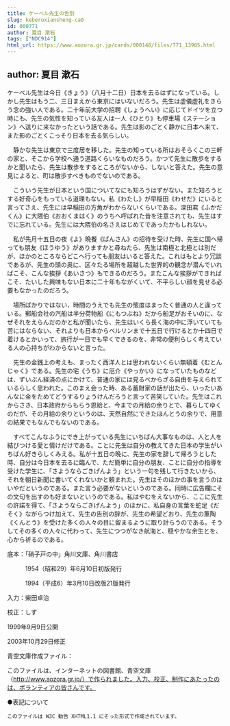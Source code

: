 ```yaml
---
title: ケーベル先生の告別
slug: keberuxiansheng-ca0
id: 000771
author: 夏目 漱石
tags: ["NDC914"]
html_url: https://www.aozora.gr.jp/cards/000148/files/771_13905.html
---
```


## author: 夏目 漱石

ケーベル先生は今日《きょう》（八月十二日）日本を去るはずになっている。しかし先生はもう二、三日まえから東京にはいないだろう。先生は虚儀虚礼をきらう念の強い人である。二十年前大学の招聘《しょうへい》に応じてドイツを立つ時にも、先生の気性を知っている友人は一人《ひとり》も停車場《ステーション》へ送りに来なかったという話である。先生は影のごとく静かに日本へ来て、また影のごとくこっそり日本を去る気らしい。

　静かな先生は東京で三度居を移した。先生の知っている所はおそらくこの三軒の家と、そこから学校へ通う道路くらいなものだろう。かつて先生に散歩をするかと聞いたら、先生は散歩をするところがないから、しないと答えた。先生の意見によると、町は散歩すべきものでないのである。

　こういう先生が日本という国についてなにも知ろうはずがない。また知ろうとする好奇心をもっている道理もない。私《わたし》が早稲田《わせだ》にいると言ってさえ、先生には早稲田の方角がわからないくらいである。深田君《ふかだくん》に大隈伯《おおくまはく》のうちへ呼ばれた昔を注意されても、先生はすでに忘れている。先生には大隈伯の名さえはじめてであったかもしれない。

　私が先月十五日の夜《よ》晩餐《ばんさん》の招待を受けた時、先生に国へ帰っても朋友《ほうゆう》がありますかと尋ねたら、先生は南極と北極とは別だが、ほかのところならどこへ行っても朋友はいると答えた。これはもとより冗談であるが、先生の頭の奥に、区々たる場所を超越した世界的の観念が潜んでいればこそ、こんな挨拶《あいさつ》もできるのだろう。またこんな挨拶ができればこそ、たいした興味もない日本に二十年もながくいて、不平らしい顔を見せる必要もなかったのだろう。

　場所ばかりではない、時間のうえでも先生の態度はまったく普通の人と違っている。郵船会社の汽船は半分荷物船《にもつぶね》だから船足がおそいのに、なぜそれをえらんだのかと私が聞いたら、先生はいくら長く海の中に浮いていても苦にはならない、それよりも日本からベルリンまで十五日で行けるとか十四日で着けるとかいって、旅行が一日でも早くできるのを、非常の便利らしく考えている人の心持ちがわからないと言った。

　先生の金銭上の考えも、まったく西洋人とは思われないくらい無頓着《むとんじゃく》である。先生の宅《うち》に厄介《やっかい》になっていたものなどは、ずいぶん経済の点にかけて、普通の家には見るべからざる自由を与えられているらしく思われた。このまえ会った時、ある蓄財家の話が出たら、いったいあんなに金をためてどうするりょうけんだろうと言って苦笑していた。先生はこれからさき、日本政府からもらう恩給と、今までの月給の余りとで、暮らしてゆくのだが、その月給の余りというのは、天然自然にできたほんとうの余りで、用意の結果でもなんでもないのである。

　すべてこんなふうにでき上がっている先生にいちばん大事なものは、人と人を結びつける愛と情けだけである。ことに先生は自分の教えてきた日本の学生がいちばん好きらしくみえる。私が十五日の晩に、先生の家を辞して帰ろうとした時、自分は今日本を去るに臨んで、ただ簡単に自分の朋友、ことに自分の指導を受けた学生に、「さようならごきげんよう」という一句を残して行きたいから、それを朝日新聞に書いてくれないかと頼まれた。先生はそのほかの事を言うのはいやだというのである。また言う必要がないというのである。同時に広告欄にその文句を出すのも好まないというのである。私はやむをえないから、ここに先生の許諾を得て、「さようならごきげんよう」のほかに、私自身の言葉を蛇足《だそく》ながらつけ加えて、先生の告別の辞が、先生の希望どおり、先生の薫陶《くんとう》を受けた多くの人々の目に留まるように取り計らうのである。そうしてその多くの人々に代わって、先生につつがなき航海と、穏やかな余生とを、心から祈るのである。













底本：「硝子戸の中」角川文庫、角川書店


　　　1954（昭和29）年6月10日初版発行

　　　1994（平成6）年3月10日改版21版発行

入力：柴田卓治

校正：しず

1999年9月9日公開

2003年10月29日修正

青空文庫作成ファイル：

このファイルは、インターネットの図書館、青空文庫（http://www.aozora.gr.jp/）で作られました。入力、校正、制作にあたったのは、ボランティアの皆さんです。









●表記について


	このファイルは W3C 勧告 XHTML1.1 にそった形式で作成されています。